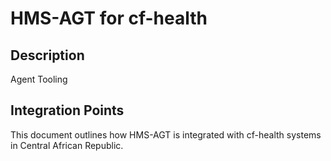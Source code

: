 # HMS-AGT for cf-health

## Description

Agent Tooling

## Integration Points

This document outlines how HMS-AGT is integrated with cf-health systems in Central African Republic.
